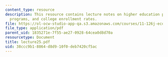 ```yaml
---
content_type: resource
description: This resource contains lecture notes on higher education policy, scholarship
  programs, and college enrollment rates.
file: https://ol-ocw-studio-app-qa.s3.amazonaws.com/courses/11-126j-economics-of-education-spring-2007/38ccc9b18864d8d910f0deb7420cf5ac_lecture25.pdf
file_type: application/pdf
parent_uid: 1835271e-7f55-ae27-0928-64cea0d8d70a
resourcetype: Document
title: lecture25.pdf
uid: 38ccc9b1-8864-d8d9-10f0-deb7420cf5ac
---
```

